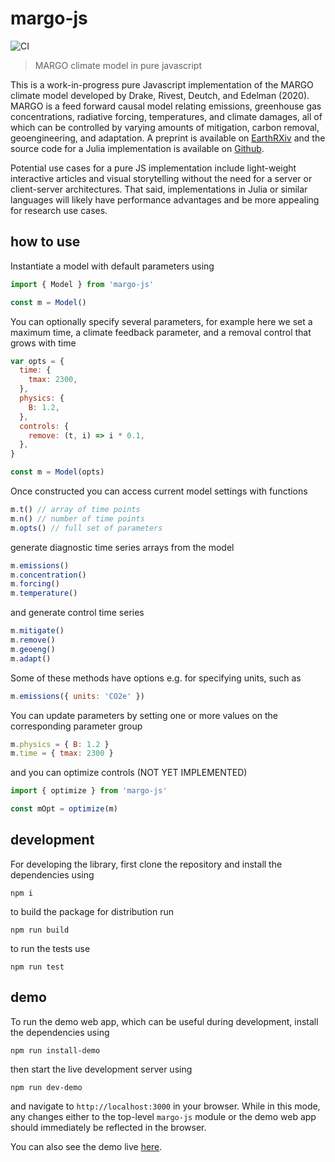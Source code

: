 # margo-js

![CI](https://github.com/carbonplan/margo-js/workflows/CI/badge.svg)

> MARGO climate model in pure javascript

This is a work-in-progress pure Javascript implementation of the MARGO climate model developed by Drake, Rivest, Deutch, and Edelman (2020). MARGO is a feed forward causal model relating emissions, greenhouse gas concentrations, radiative forcing, temperatures, and climate damages, all of which can be controlled by varying amounts of mitigation, carbon removal, geoengineering, and adaptation. A preprint is available on [EarthRXiv](https://eartharxiv.org/5bgyc) and the source code for a Julia implementation is available on [Github](https://github.com/hdrake/ClimateMARGO.jl).

Potential use cases for a pure JS implementation include light-weight interactive articles and visual storytelling without the need for a server or client-server architectures. That said, implementations in Julia or similar languages will likely have performance advantages and be more appealing for research use cases.

## how to use

Instantiate a model with default parameters using

```js
import { Model } from 'margo-js'

const m = Model()
```

You can optionally specify several parameters, for example here we set a maximum time, a climate feedback parameter, and a removal control that grows with time

```js
var opts = {
  time: {
    tmax: 2300,
  },
  physics: {
    B: 1.2,
  },
  controls: {
    remove: (t, i) => i * 0.1,
  },
}

const m = Model(opts)
```

Once constructed you can access current model settings with functions

```js
m.t() // array of time points
m.n() // number of time points
m.opts() // full set of parameters
```

generate diagnostic time series arrays from the model

```js
m.emissions()
m.concentration()
m.forcing()
m.temperature()
```

and generate control time series

```js
m.mitigate()
m.remove()
m.geoeng()
m.adapt()
```

Some of these methods have options e.g. for specifying units, such as

```js
m.emissions({ units: 'CO2e' })
```

You can update parameters by setting one or more values on the corresponding parameter group

```js
m.physics = { B: 1.2 }
m.time = { tmax: 2300 }
```

and you can optimize controls (NOT YET IMPLEMENTED)

```js
import { optimize } from 'margo-js'

const mOpt = optimize(m)
```

## development

For developing the library, first clone the repository and install the dependencies using

```
npm i
```

to build the package for distribution run

```
npm run build
```

to run the tests use

```
npm run test
```

## demo

To run the demo web app, which can be useful during development, install the dependencies using

```
npm run install-demo
```

then start the live development server using

```
npm run dev-demo
```

and navigate to `http://localhost:3000` in your browser. While in this mode, any changes either to the top-level `margo-js` module or the demo web app should immediately be reflected in the browser.

You can also see the demo live [here]().
